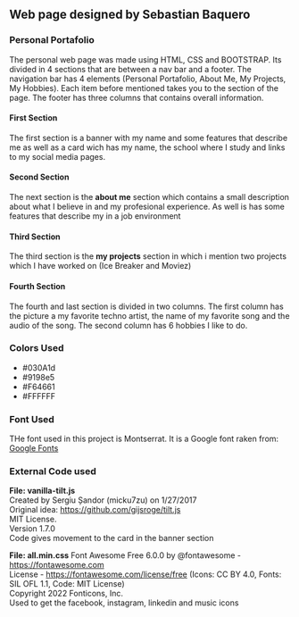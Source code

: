 ## Web page designed by Sebastian Baquero
### Personal Portafolio

The personal web page was made using HTML, CSS and BOOTSTRAP. Its divided in 4 sections that are between a nav bar and a footer. The navigation bar has 4 elements (Personal Portafolio, About Me, My Projects, My Hobbies). Each item before mentioned takes you to the section of the page. The footer has three columns that contains overall information.

#### First Section
The first section is a banner with my name and some features that describe me as well as a card wich has my name, the school where I study and links to my social media pages.
#### Second Section
The next section is the **about me** section which contains a small description about what I believe in and my profesional experience. As well is has some features that describe my in a job environment
#### Third Section
The third section is the **my projects** section in which i mention two projects which I have worked on (Ice Breaker and Moviez)
#### Fourth Section
The fourth and last section is divided in two columns. The first column has the picture a my favorite techno artist, the name of my favorite song and the audio of the song. The second column has 6 hobbies I like to do.

### Colors Used
- #030A1d
- #9198e5
- #F64661
- #FFFFFF

### Font Used
THe font used in this project is Montserrat. It is a Google font raken from:<br>
[Google Fonts](https://fonts.google.com/)

### External Code used
**File: vanilla-tilt.js** <br>
Created by Sergiu Șandor (micku7zu) on 1/27/2017 <br>
Original idea: https://github.com/gijsroge/tilt.js <br>
MIT License. <br>
Version 1.7.0 <br>
Code gives movement to the card in the banner section

**File: all.min.css**
Font Awesome Free 6.0.0 by @fontawesome - https://fontawesome.com<br>
License - https://fontawesome.com/license/free (Icons: CC BY 4.0, Fonts: SIL OFL 1.1, Code: MIT License)<br>
Copyright 2022 Fonticons, Inc.<br>
Used to get the facebook, instagram, linkedin and music icons
